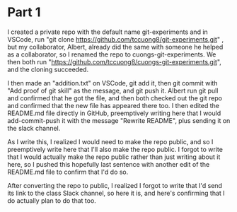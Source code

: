 # Part 1

I created a private repo with the default name git-experiments and in VSCode, run "git clone https://github.com/tccuong8/git-experiments.git" , but my collaborator, Albert, already did the same with someone he helped as a collaborator, so I renamed the repo to cuongs-git-experiments. We then both run "https://github.com/tccuong8/cuongs-git-experiments.git", and the cloning succeeded.

I then made an "addition.txt" on VSCode, git add it, then git commit with "Add proof of git skill" as the message, and git push it. Albert run git pull and confirmed that he got the file, and then both checked out the git repo and confirmed that the new file has appeared there too. I then edited the README.md file directly in GitHub, preemptively writing here that I would add-commit-push it with the message "Rewrite README", plus sending it on the slack channel.

As I write this, I realized I would need to make the repo public, and so I preemptively write here that I'll also make the repo public. I forgot to write that I would actually make the repo public rather than just writing about it here, so I pushed this hopefully last sentence with another edit of the README.md file to confirm that I'd do so.

After converting the repo to public, I realized I forgot to write that I'd send its link to the class Slack channel, so here it is, and here's confirming that I do actually plan to do that too.
